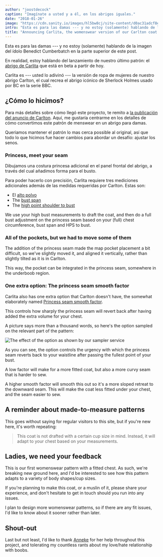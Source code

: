 ```yaml
---
author: "joostdecock"
caption: "Imagínate a usted y a él, en los abrigos iguales."
date: "2018-01-26"
image: "https://cdn.sanity.io/images/hl5bw8cj/site-content/d0ac31adcf8e14cec377aada6c688394a15199d8-1920x1440.webp"
intro: "Esta es para las damas --- y no estoy (solamente) hablando de la imagen del ídolo Benedict Cumberbatch en la parte superior de este post."
title: "Announcing Carlita, the womenswear version of our Carlton coat."
---
```


Esta es para las damas --- y no estoy (solamente) hablando de la imagen del ídolo Benedict Cumberbatch en la parte superior de este post.

En realidad, estoy hablando del lanzamiento de nuestro último patrón: el [abrigo de Carlita](/patterns/carlita) que está en beta a partir de hoy.

Carlita es --- usted lo adivinó --- la versión de ropa de mujeres de nuestro abrigo Carlton, el cual recrea el abrigo icónico de Sherlock Holmes usado por BC en la serie BBC.

## ¿Cómo lo hicimos?

Para más detalles sobre cómo llegó este proyecto, te remito a [la publicación del anuncio de Carlton](/blog/announcing-carlton-and-bent/). Aquí, me gustaría centrarme en los detalles de cómo convertimos este patrón de menswear en un abrigo para damas.

Queriamos mantener el patrón lo mas cerca possible al original, así que todo lo que hicimos fue hacer cambios para abordar un desafío: ajustar los senos.

### Princess, meet your seam

Dibujamos una costura princesa adicional en el panel frontal del abrigo, a través del cual añadimos forma para el busto.

Para poder hacerlo con precisión, Carlita requiere tres mediciones adicionales además de las medidas requeridas por Carlton. Estas son:

 - El [alto polvo](/docs/measurements/#highBust)
 - The [bust span](/docs/measurements/#bustSpan)
 - The [high point shoulder to bust](/docs/measurements/#highPointShoulderToBust)

We use your high bust measurements to draft the coat, and then do a full bust adjustment on the princess seam based on your (full) chest circumference, bust span and HPS to bust.

### All of the pockets, but we had to move some of them

The addition of the princess seam made the map pocket placement a bit difficult, so we've slightly moved it, and aligned it vertically, rather than slightly tilted as it is in Carlton.

This way, the pocket can be integrated in the princess seam, somewhere in the underboob region.

### One extra option: The princess seam smooth factor

Carlita also has one extra option that Carlton doesn't have, the somewhat elaborately named [Princess seam smooth factor](/docs/patterns/carlita/options#princessSeamSmoothFactor).

This controls how sharply the princess seam will revert back after having added the extra volume for your chest.

A picture says more than a thousand words, so here's the option sampled on the relevant part of the pattern:

![The effect of the option as shown by our sampler service](https://posts.freesewing.org/uploads/smooth_e8f395dd4a.png)

As you can see, the option controls the urgency with which the princess seam reverts back to your waistline after passing the fullest point of your bust.

A low factor will make for a more fitted coat, but also a more curvy seam that is harder to sew.

A higher smooth factor will smooth this out so it's a more sloped retreat to the downward seam. This will make the coat less fitted under your chest, and the seam easier to sew.

## A reminder about made-to-measure patterns

This goes without saying for regular visitors to this site, but if you're new here, it's worth repeating:

> This coat is not drafted with a certain cup size in mind. Instead, it will adapt to your chest based on your measurements.

## Ladies, we need your feedback

This is our first womenswear pattern with a fitted chest. As such, we're breaking new ground here, and I'd be interested to see how this pattern adapts to a variety of body shapes/cup sizes.

If you're planning to make this coat, or a muslin of it, please share your experience, and don't hesitate to get in touch should you run into any issues.


I plan to design more womenswear patterns, so if there are any fit issues, I'd like to know about it sooner rather than later.

## Shout-out

Last but not least, I'd like to thank [Anneke](http://www.annekecaramin.com/) for her help throughout this project, and tolerating my countless rants about my love/hate relationship with boobs.


